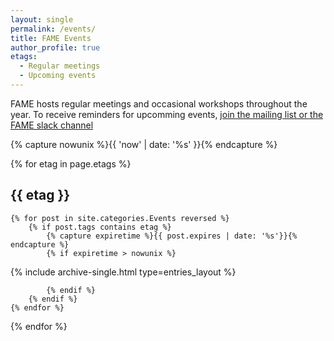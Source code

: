 ```yaml
---
layout: single
permalink: /events/
title: FAME Events
author_profile: true
etags:
  - Regular meetings
  - Upcoming events
---
```


FAME hosts regular meetings and occasional workshops throughout the year.
To receive reminders for upcomming events, [join the mailing list or the FAME slack channel](/follow-us/)


{% capture nowunix %}{{ 'now' | date: '%s' }}{% endcapture %}

{% for etag in page.etags %}

## {{ etag }}

    {% for post in site.categories.Events reversed %}
        {% if post.tags contains etag %}
            {% capture expiretime %}{{ post.expires | date: '%s'}}{% endcapture %}
            {% if expiretime > nowunix %}

{% include archive-single.html type=entries_layout %}


            {% endif %}
        {% endif %}
    {% endfor %}
{% endfor %}

